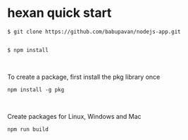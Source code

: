 # hexan quick start

```
$ git clone https://github.com/babupavan/nodejs-app.git

```
```

$ npm install
```

<br>

To create a package, first install the pkg library once

```
npm install -g pkg
```

<br>

Create packages for Linux, Windows and Mac

```
npm run build
```
